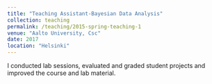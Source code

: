 ```yaml
---
title: "Teaching Assistant-Bayesian Data Analysis"
collection: teaching
permalink: /teaching/2015-spring-teaching-1
venue: "Aalto University, Csc"
date: 2017
location: "Helsinki"
---
```

I conducted lab sessions, evaluated and graded student projects and improved the
course and lab material.
